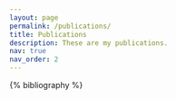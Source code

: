 ```yaml
---
layout: page
permalink: /publications/
title: Publications
description: These are my publications.
nav: true
nav_order: 2
---
```


<!-- _pages/publications.md -->
<div class="publications">

{% bibliography %}

</div>
